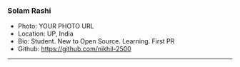 ### Solam Rashi
- Photo: YOUR PHOTO URL
- Location: UP, India
- Bio: Student. New to Open Source. Learning. First PR
- Github: https://github.com/nikhil-2500
***
